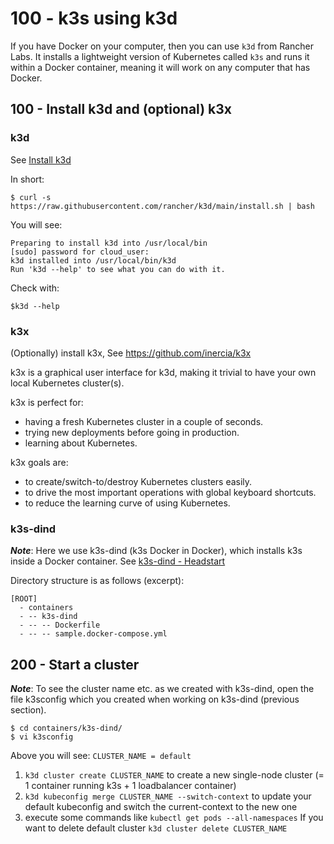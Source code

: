 # 100 - k3s using k3d

If you have Docker on your computer, then you can use ```k3d``` from Rancher Labs. It installs a lightweight version of Kubernetes called ```k3s``` and runs it within a Docker container, meaning it will work on any computer that has Docker.

## 100 - Install k3d and (optional) k3x

### k3d

See [Install k3d](https://github.com/rancher/k3d)

In short:

```
$ curl -s https://raw.githubusercontent.com/rancher/k3d/main/install.sh | bash
```

You will see:

```
Preparing to install k3d into /usr/local/bin
[sudo] password for cloud_user: 
k3d installed into /usr/local/bin/k3d
Run 'k3d --help' to see what you can do with it.
```

Check with:

```
$k3d --help
```

### k3x

(Optionally) install k3x, 
See https://github.com/inercia/k3x


k3x is a graphical user interface for k3d, making it trivial to have your own local Kubernetes cluster(s).

k3x is perfect for:

- having a fresh Kubernetes cluster in a couple of seconds.
- trying new deployments before going in production.
- learning about Kubernetes.

k3x goals are:

- to create/switch-to/destroy Kubernetes clusters easily.
- to drive the most important operations with global keyboard shortcuts.
- to reduce the learning curve of using Kubernetes.

### k3s-dind

***Note***: Here we use k3s-dind (k3s Docker in Docker), which installs k3s inside a Docker container. See [k3s-dind - Headstart](https://github.com/vanHeemstraSystems/k3s-dind-headstart)

Directory structure is as follows (excerpt):

```
[ROOT]
  - containers
  - -- k3s-dind
  - -- -- Dockerfile
  - -- -- sample.docker-compose.yml
```

## 200 - Start a cluster

***Note***: To see the cluster name etc. as we created with k3s-dind, open the file k3sconfig which you created when working on k3s-dind (previous section).

```
$ cd containers/k3s-dind/
$ vi k3sconfig
```

Above you will see: ```CLUSTER_NAME = default```

1. ```k3d cluster create CLUSTER_NAME``` to create a new single-node cluster (= 1 container running k3s + 1 loadbalancer container)
2. ```k3d kubeconfig merge CLUSTER_NAME --switch-context``` to update your default kubeconfig and switch the current-context to the new one
3. execute some commands like ```kubectl get pods --all-namespaces``` If you want to delete default cluster ```k3d cluster delete CLUSTER_NAME```
